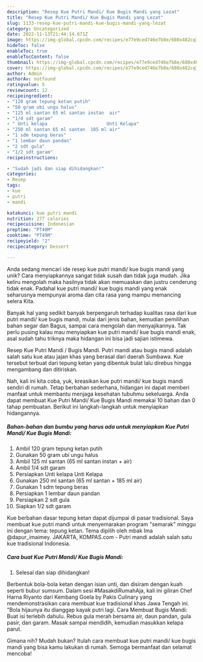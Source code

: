 ```yaml
---
description: "Resep Kue Putri Mandi/ Kue Bugis Mandi yang Lezat"
title: "Resep Kue Putri Mandi/ Kue Bugis Mandi yang Lezat"
slug: 1133-resep-kue-putri-mandi-kue-bugis-mandi-yang-lezat
category: Uncategorized
date: 2022-11-13T21:44:14.671Z
image: https://img-global.cpcdn.com/recipes/e77e9ced746e7b8e/680x482cq70/kue-putri-mandi-kue-bugis-mandi-foto-resep-utama.jpg
hideToc: false
enableToc: true
enableTocContent: false
thumbnail: https://img-global.cpcdn.com/recipes/e77e9ced746e7b8e/680x482cq70/kue-putri-mandi-kue-bugis-mandi-foto-resep-utama.jpg
cover: https://img-global.cpcdn.com/recipes/e77e9ced746e7b8e/680x482cq70/kue-putri-mandi-kue-bugis-mandi-foto-resep-utama.jpg
author: Admin
authorAv: notfound
ratingvalue: 5
reviewcount: 12
recipeingredient:
- "120 gram tepung ketan putih"
- "50 gram ubi ungu halus"
- "125 ml santan 65 ml santan instan  air"
- "1/4 sdt garam"
- " Unti kelapa                      Unti Kelapa"
- "250 ml santan 65 ml santan  185 ml air"
- "1 sdm tepung beras"
- "1 lembar daun pandan"
- "2 sdt gula"
- "1/2 sdt garam"
recipeinstructions:

- "Sudah jadi dan siap dihidangkan!"
categories:
- Resep
tags:
- kue
- putri
- mandi

katakunci: kue putri mandi 
nutrition: 277 calories
recipecuisine: Indonesian
preptime: "PT40M"
cooktime: "PT49M"
recipeyield: "2"
recipecategory: Dessert

---
```





Anda sedang mencari ide resep kue putri mandi/ kue bugis mandi yang unik? Cara menyiapkannya sangat tidak susah dan tidak juga mudah. Jika keliru mengolah maka hasilnya tidak akan memuaskan dan justru cenderung tidak enak. Padahal kue putri mandi/ kue bugis mandi yang enak seharusnya mempunyai aroma dan cita rasa yang mampu memancing selera Kita.





Banyak hal yang sedikit banyak berpengaruh terhadap kualitas rasa dari kue putri mandi/ kue bugis mandi, mulai dari jenis bahan, kemudian pemilihan bahan segar dan Bagus, sampai cara mengolah dan menyajikannya. Tak perlu pusing kalau mau menyiapkan kue putri mandi/ kue bugis mandi enak,      asal sudah tahu triknya maka hidangan ini bisa jadi sajian istimewa.














Resep Kue Putri Mandi / Bugis Mandi. Putri mandi atau bugis mandi adalah salah satu kue atau jajan khas yang berasal dari daerah Sumbawa. Kue tersebut terbuat dari tepung ketan yang dibentuk bulat lalu direbus hingga mengambang dan ditiriskan.






Nah, kali ini kita coba, yuk, kreasikan kue putri mandi/ kue bugis mandi sendiri di rumah. Tetap berbahan sederhana, hidangan ini dapat memberi manfaat untuk membantu menjaga kesehatan tubuhmu sekeluarga. Anda dapat membuat Kue Putri Mandi/ Kue Bugis Mandi memakai 10 bahan dan 0 tahap pembuatan. Berikut ini langkah-langkah untuk menyiapkan hidangannya.

<!--inarticleads1-->

##### Bahan-bahan dan bumbu yang harus ada untuk menyiapkan Kue Putri Mandi/ Kue Bugis Mandi:

1. Ambil 120 gram tepung ketan putih
1. Gunakan 50 gram ubi ungu halus
1. Ambil 125 ml santan (65 ml santan instan + air)
1. Ambil 1/4 sdt garam
1. Persiapkan  Unti kelapa                      Unti Kelapa
1. Gunakan 250 ml santan (65 ml santan + 185 ml air)
1. Gunakan 1 sdm tepung beras
1. Persiapkan 1 lembar daun pandan
1. Persiapkan 2 sdt gula
1. Siapkan 1/2 sdt garam


Kue berbahan dasar tepung ketan dapat dijumpai di pasar tradisional. Saya membuat kue putri mandi untuk menyemarakan program &#34;semarak&#34; minggu ini dengan tema: tepung ketan. Tema dipilih oleh mbak Ima @dapur_imaimey. JAKARTA, KOMPAS.com - Putri mandi adalah salah satu kue tradisional Indonesia. 

<!--inarticleads2-->

##### Cara buat Kue Putri Mandi/ Kue Bugis Mandi:


1. Selesai dan siap dihidangkan!

Berbentuk bola-bola ketan dengan isian unti, dan disiram dengan kuah seperti bubur sumsum. Dalam sesi #MasakdiRumahAja, kali ini giliran Chef Harna Riyanto dari Kembang Goela by Pakis Culinary yang mendemonstrasikan cara membuat kue tradisional khas Jawa Tengah ini. &#34;Bola hijaunya itu dianggap kayak putri lagi. Cara Membuat Bugis Mandi: Buat isi terlebih dahulu. Rebus gula merah bersama air, daun pandan, gula pasir, dan garam. Masak sampai mendidih, kemudian masukkan kelapa parut. 

Gimana nih? Mudah bukan? Itulah cara membuat kue putri mandi/ kue bugis mandi yang bisa kamu lakukan di rumah. Semoga bermanfaat dan selamat mencoba!
